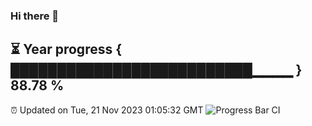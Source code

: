 ### Hi there 👋
⏳ Year progress { ██████████████████████████▁▁▁▁ } 88.78 %
---
⏰ Updated on Tue, 21 Nov 2023 01:05:32 GMT
![Progress Bar CI](https://github.com/liununu/liununu/workflows/Progress%20Bar%20CI/badge.svg)
